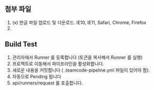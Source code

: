 

## 첨부 파일

1. (x) 한글 파일 업로드 및 다운로드. IE10, IE11, Safari, Chrome, Firefox
2.


## Build Test

1. 관리자에서 Runner 를 등록합니다 (토큰을 복사해서 Runner 를 실행)
2. 프로젝트로 이동해서 파이프라인을 활성화합니다.
3. 새로운 내용을 커밋합니다 ( .teamcode-pipeline.yml 파일이 있어야 함).
4. 자동으로 Pending 됩니다
5. api/runners/request 를 호출합니다.